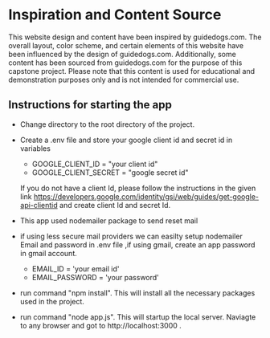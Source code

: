 # Inspiration and Content Source

This website design and content have been inspired by guidedogs.com. The overall layout, color scheme, and certain elements of this website have been influenced by the design of guidedogs.com. Additionally, some content has been sourced from guidedogs.com for the purpose of this capstone project. Please note that this content is used for educational and demonstration purposes only and is not intended for commercial use.

## Instructions for starting the app

- Change directory to the root directory of the project.
- Create a .env file and store your google client id and secret id in variables

  - GOOGLE_CLIENT_ID = "your client id"
  - GOOGLE_CLIENT_SECRET = "google secret id"

  If you do not have a client Id, please follow the instructions in the given link https://developers.google.com/identity/gsi/web/guides/get-google-api-clientid and create client Id and secret Id.

- This app used nodemailer package to send reset mail
- if using less secure mail providers we can easilty setup nodemailer Email and password in .env file ,if using gmail, create an app password in gmail account.

  - EMAIL_ID = 'your email id'
  - EMAIL_PASSWORD = 'your password'

- run command "npm install". This will install all the necessary packages used in the project.
- run command "node app.js". This will startup the local server. Naviagte to any browser
  and got to http://localhost:3000 .
